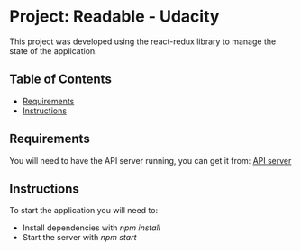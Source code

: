 # Project: Readable - Udacity 
This project was developed using the react-redux library to manage the state of the application.


## Table of Contents

- [Requirements](##requirements)
- [Instructions](##instructions)

 
## Requirements

You will need to have the API server running, you can get it from: [API server](https://github.com/udacity/reactnd-project-readable-starter)

## Instructions
To start the application you will need to:

- Install dependencies with *npm install*
- Start the server with *npm start*


